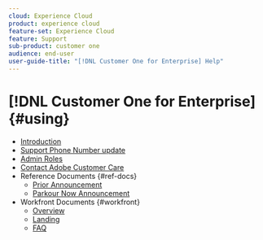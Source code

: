 ```yaml
---
cloud: Experience Cloud
product: experience cloud
feature-set: Experience Cloud
feature: Support
sub-product: customer one
audience: end-user
user-guide-title: "[!DNL Customer One for Enterprise] Help"
---
```


# [!DNL Customer One for Enterprise] {#using}

+ [Introduction](home.md)
+ [Support Phone Number update](phone-numbers.md)
+ [Admin Roles](admin-roles.md)
+ [Contact Adobe Customer Care](customer-care.md)
+ Reference Documents {#ref-docs}
  + [Prior Announcement](intro-customer-support.md)
  + [Parkour Now Announcement](parkour-now.md)
+ Workfront Documents {#workfront}
  + [Overview](overview.md)
  + [Landing](landing.md)
  + [FAQ](faq.md)
